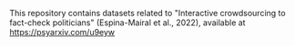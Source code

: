 This repository contains datasets related to "Interactive crowdsourcing to fact-check politicians" (Espina-Mairal et al., 2022), available at https://psyarxiv.com/u9eyw 

